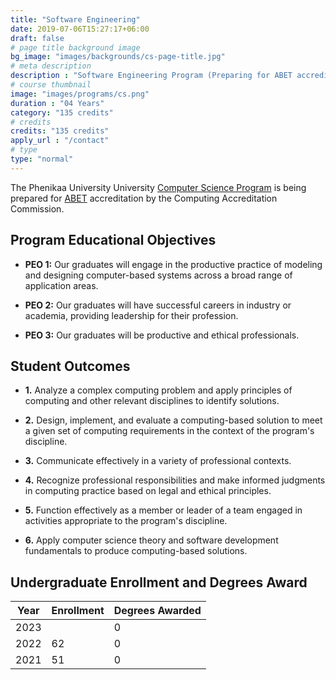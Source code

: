 ```yaml
---
title: "Software Engineering"
date: 2019-07-06T15:27:17+06:00
draft: false
# page title background image
bg_image: "images/backgrounds/cs-page-title.jpg"
# meta description
description : "Software Engineering Program (Preparing for ABET accreditation)"
# course thumbnail
image: "images/programs/cs.png"
duration : "04 Years"
category: "135 credits"
# credits
credits: "135 credits"
apply_url : "/contact"
# type
type: "normal"
---
```


The Phenikaa University University [Computer Science Program](#) is being prepared for [ABET](https://www.abet.org/) accreditation by the Computing Accreditation Commission.


## Program Educational Objectives

* **PEO 1:** Our graduates will engage in the productive practice of modeling and designing computer-based systems across a broad range of application areas.

* **PEO 2:** Our graduates will have successful careers in industry or academia, providing leadership for their profession.

* **PEO 3:** Our graduates will be productive and ethical professionals.

## Student Outcomes

* **1.** Analyze a complex computing problem and apply principles of computing and other relevant disciplines to identify solutions. 

* **2.**	Design, implement, and evaluate a computing-based solution to meet a given set of computing requirements in the context of the program's discipline.  

* **3.** Communicate effectively in a variety of professional contexts.

* **4.** Recognize professional responsibilities and make informed judgments in computing practice based on legal and ethical principles. 

* **5.** Function effectively as a member or leader of a team engaged in activities appropriate to the program's discipline.  

* **6.** Apply computer science theory and software development fundamentals to produce computing-based solutions.



## Undergraduate Enrollment and Degrees Award

| Year | Enrollment | Degrees Awarded |
|------|------------|-----------------|
| 2023 |            |        0        |
| 2022 |     62     |        0        |
| 2021 |     51     |        0        |
